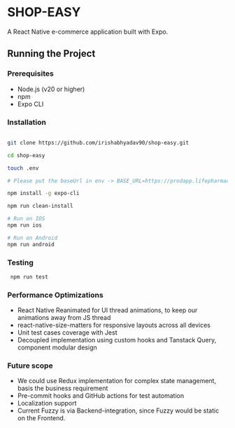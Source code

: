 # SHOP-EASY

A React Native e-commerce application built with Expo.

##  Running the Project

### Prerequisites
- Node.js (v20 or higher)
- npm
- Expo CLI

### Installation

```bash

git clone https://github.com/irishabhyadav90/shop-easy.git

cd shop-easy

touch .env

# Please put the baseUrl in env -> BASE_URL=https://prodapp.lifepharmacy.com/api

npm install -g expo-cli

npm run clean-install

# Run on IOS
npm run ios

# Run on Android
npm run android

```


### Testing

```bash
 npm run test
```


###  Performance Optimizations

- React Native Reanimated for UI thread animations, to keep our animations away from JS thread
- react-native-size-matters for responsive layouts across all devices
- Unit test cases coverage with Jest
- Decoupled implementation using custom hooks and Tanstack Query, component modular design


###  Future scope

- We could use Redux implementation for complex state management, basis the business requirement
- Pre-commit hooks and GitHub actions for test automation
- Localization support
- Current Fuzzy is via Backend-integration, since Fuzzy would be static on the Frontend.
